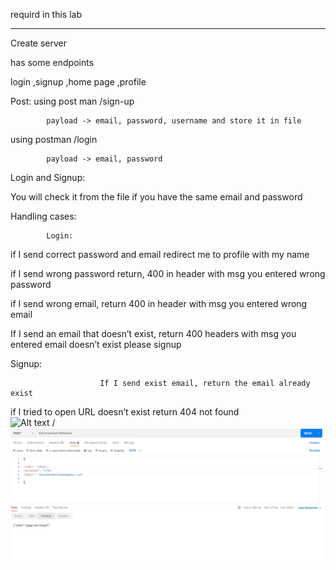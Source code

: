 requird in this lab
____________________


Create server  

has some endpoints  

login  ,signup  ,home page  ,profile  

Post: 
using post man /sign-up  

            payload -> email, password, username and store it in file  

using postman /login  

            payload -> email, password 

Login and Signup: 

You will check it from the file if you have the same email and password 

  

Handling cases: 

            Login: 

if I send correct password and email redirect me to profile with my name  

if I send wrong password return, 400 in header with msg you entered wrong password  

if I send wrong email, return 400 in header with msg you entered wrong email  

If I send an email that doesn’t exist, return 400 headers with msg you entered email doesn’t exist please signup 

Signup: 

                        If I send exist email, return the email already exist 

if I tried to open URL doesn’t exist return 404 not found  
![Alt text](name-of-gif-file.gif) / ![](ReadMe.gif)


 

